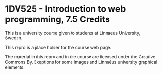 # 1DV525 - Introduction to web programming, 7.5 Credits

This is a university course given to students at Linnaeus University, Sweden.

This repro is a place holder for the course web page.

The material in this repro and in the course are licensed under the Creative Commons By. Exeptions for some images and Linnaéus university graphical elements.
